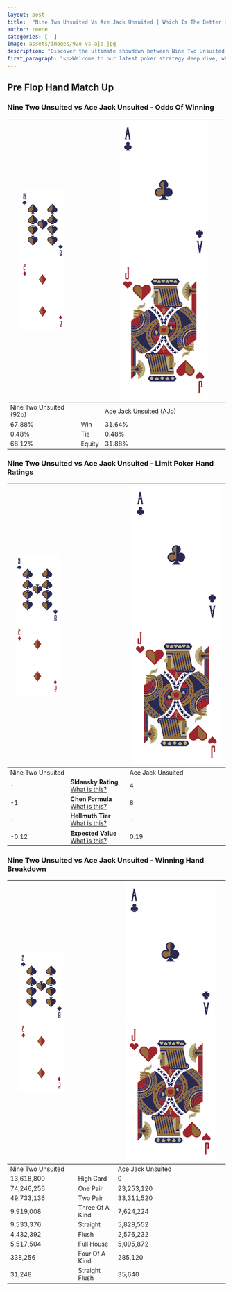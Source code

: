 ```yaml
---
layout: post
title:  "Nine Two Unsuited Vs Ace Jack Unsuited | Which Is The Better Hand In Poker? A Complete Guide"
author: reece
categories: [  ]
image: assets/images/92o-vs-ajo.jpg
description: "Discover the ultimate showdown between Nine Two Unsuited and Ace Jack Unsuited in poker! Uncover the odds, strategies, and scenarios where one hand triumphs over the other. Get ready to up your poker game with this thrilling analysis."
first_paragraph: "<p>Welcome to our latest poker strategy deep dive, where we're pitting two distinct hands against each other in a high-stakes showdown: Nine Two Unsuited vs Ace Jack Unsuited.</p><p>In the dynamic world of poker, every decision counts, and knowing which hand holds the upper hand is key to your success at the table.</p><p>In this article, we'll dissect these two hands, explore the scenarios where one dominates the other, and equip you with the knowledge to make strategic choices that can tip the odds in your favor.</p><p>Get ready to unravel the intriguing dynamics of these poker hands and elevate your game to new heights.</p>"
---
```




[comment]: # (sp0)

## Pre Flop Hand Match Up

<div class="table hand-ratings" markdown="1"> 



### Nine Two Unsuited vs Ace Jack Unsuited - Odds Of Winning


    
| ![image info](assets/images/hand1/9.png) ![image info](assets/images/hand1/2o.png) |  | ![image info](assets/images/hand2/A.png) ![image info](assets/images/hand2/Jo.png) |
| -------- | -------- | -------- |
| Nine Two Unsuited (92o) |  | Ace Jack Unsuited (AJo) |
| 67.88% | Win | 31.64% |
| 0.48% | Tie | 0.48% |
| 68.12% | Equity | 31.88% |




[comment]: # (sp1)



### Nine Two Unsuited vs Ace Jack Unsuited - Limit Poker Hand Ratings


    
| ![image info](assets/images/hand1/9.png) ![image info](assets/images/hand1/2o.png) |  | ![image info](assets/images/hand2/A.png) ![image info](assets/images/hand2/Jo.png) |
| -------- | -------- | -------- |
| Nine Two Unsuited |  | Ace Jack Unsuited |
| - | **Sklansky Rating** [What is this?](/sklansky-rating-explained) | 4 |
| -1 | **Chen Formula** [What is this?](/chen-formula-explained) | 8 |
| - | **Hellmuth Tier** [What is this?](/Hellmuth-tier-explained) | - |
| -0.12 | **Expected Value** [What is this?](/expected-value-explained) | 0.19 |




[comment]: # (sp2)



### Nine Two Unsuited vs Ace Jack Unsuited - Winning Hand Breakdown


    
| ![image info](assets/images/hand1/9.png) ![image info](assets/images/hand1/2o.png) |  | ![image info](assets/images/hand2/A.png) ![image info](assets/images/hand2/Jo.png) |
| -------- | -------- | -------- |
| Nine Two Unsuited |  | Ace Jack Unsuited |
| 13,618,800 | High Card | 0 |
| 74,246,256 | One Pair | 23,253,120 |
| 49,733,136 | Two Pair | 33,311,520 |
| 9,919,008 | Three Of A Kind | 7,624,224 |
| 9,533,376 | Straight | 5,829,552 |
| 4,432,392 | Flush | 2,576,232 |
| 5,517,504 | Full House | 5,095,872 |
| 338,256 | Four Of A Kind | 285,120 |
| 31,248 | Straight Flush | 35,640 |




[comment]: # (sp3)



</div>

[comment]: # (sp4)



[comment]: # (sp5)

